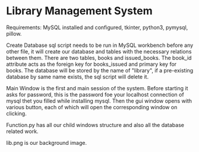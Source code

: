 # Library Management System

Requirements: MySQL installed and configured, tkinter, python3, pymysql, pillow.

Create Database sql script needs to be run in MySQL workbench before any other file, it will create our database and tables
with the necessary relations between them. There are two tables, books and issued_books. The book_id attribute acts as the foreign key for books_issued 
and primary key for books. The database will be stored by the name of "library", if a pre-existing database by same name exists, the sql script will delete it.

Main Window is the first and main session of the system. Before starting it asks for password, this is the password foe your localhost connection of mysql thet
you filled while installing mysql. Then the gui window opens with various button, each of which will open the corresponding window on clicking.

Function.py has all our child windows structure and also all the database related work.

lib.png is our background image. 
